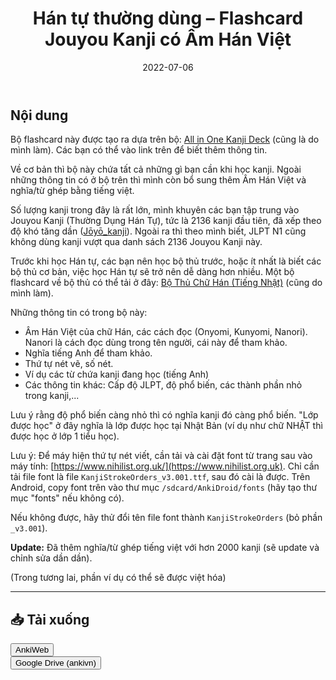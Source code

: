 ﻿---
title: "Hán tự thường dùng – Flashcard Jouyou Kanji có Âm Hán Việt"
slug: han-tu-thuong-dung
date: 2022-07-06
description: "Bộ flashcard học Hán tự thường dùng (Jouyou Kanji), có đầy đủ âm Hán Việt, nghĩa tiếng Việt, ví dụ, JLPT, nét viết,..."
category: "Tiếng Nhật"
tags:
  - deck
  - japanese
---

<!--truncate-->

## Nội dung

Bộ flashcard này được tạo ra dựa trên bộ: [All in One Kanji Deck](https://ankiweb.net/shared/info/798002504) (cũng là do mình làm). Các bạn có thể vào link trên để biết thêm thông tin.

Về cơ bản thì bộ này chứa tất cả những gì bạn cần khi học kanji. Ngoài những thông tin có ở bộ trên thì mình còn bổ sung thêm Âm Hán Việt và nghĩa/từ ghép bằng tiếng việt.

Số lượng kanji trong đây là rất lớn, mình khuyên các bạn tập trung vào Jouyou Kanji (Thường Dụng Hán Tự), tức là 2136 kanji đầu tiên, đã xếp theo độ khó tăng dần ([Jōyō_kanji](https://vi.wikipedia.org/wiki/Jōyō_kanji)). Ngoài ra thì theo mình biết, JLPT N1 cũng không dùng kanji vượt qua danh sách 2136 Jouyou Kanji này.

Trước khi học Hán tự, các bạn nên học bộ thủ trước, hoặc ít nhất là biết các bộ thủ cơ bản, việc học Hán tự sẽ trở nên dễ dàng hơn nhiều. Một bộ flashcard về bộ thủ có thể tải ở đây: [Bộ Thủ Chữ Hán (Tiếng Nhật)](https://ankivn.com/blog/bo-thu-chu-han) (cũng do mình làm).

Những thông tin có trong bộ này:

- Âm Hán Việt của chữ Hán, các cách đọc (Onyomi, Kunyomi, Nanori). Nanori là cách đọc dùng trong tên người, cái này để tham khảo.
- Nghĩa tiếng Anh để tham khảo.
- Thứ tự nét vẽ, số nét.
- Ví dụ các từ chứa kanji đang học (tiếng Anh)
- Các thông tin khác: Cấp độ JLPT, độ phổ biến, các thành phần nhỏ trong kanji,...

Lưu ý rằng độ phổ biến càng nhỏ thì có nghĩa kanji đó càng phổ biến. "Lớp được học" ở đây nghĩa là lớp được học tại Nhật Bản (ví dụ như chữ NHẬT thì được học ở lớp 1 tiểu học).

Lưu ý: Để máy hiện thứ tự nét viết, cần tải và cài đặt font từ trang sau vào máy tính: [https://www.nihilist.org.uk/](https://www.nihilist.org.uk). Chỉ cần tải file font là file `KanjiStrokeOrders_v3.001.ttf`, sau đó cài là được. Trên Android, copy font trên vào thư mục `/sdcard/AnkiDroid/fonts` (hãy tạo thư mục "fonts" nếu không có).

Nếu không được, hãy thử đổi tên file font thành `KanjiStrokeOrders` (bỏ phần `_v3.001`).

**Update:** Đã thêm nghĩa/từ ghép tiếng việt với hơn 2000 kanji (sẽ update và chỉnh sửa dần dần).

(Trong tương lai, phần ví dụ có thể sẽ được việt hóa)

___

## 📥 Tải xuống

<div style={{display: 'flex', justifyContent: 'left', gap: '20px'}}> <a href="ttps://ankiweb.net/shared/info/2095212688"> <button class="buttonPrimary" type="button">AnkiWeb</button> </a> </div>

<div style={{display: 'flex', justifyContent: 'left', gap: '20px'}}> <a href="https://drive.google.com/open?id=1XJuw9SSZ-5W4RYYiqQwH_2rgHj63ZKPZ&usp=drive_fs"> <button class="buttonPrimary" type="button">Google Drive (ankivn)</button> </a> </div>
